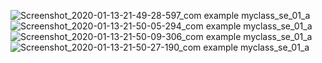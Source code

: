 ![Screenshot_2020-01-13-21-49-28-597_com example myclass_se_01_a](https://user-images.githubusercontent.com/44077159/72265891-d9a4e480-364f-11ea-87ab-e51bac83ecde.png)
![Screenshot_2020-01-13-21-50-05-294_com example myclass_se_01_a](https://user-images.githubusercontent.com/44077159/72265895-db6ea800-364f-11ea-910c-b8b57915a4b4.png)
![Screenshot_2020-01-13-21-50-09-306_com example myclass_se_01_a](https://user-images.githubusercontent.com/44077159/72265898-dd386b80-364f-11ea-9f77-6cb90e56bf4e.png)
![Screenshot_2020-01-13-21-50-27-190_com example myclass_se_01_a](https://user-images.githubusercontent.com/44077159/72265905-df9ac580-364f-11ea-9731-d2ad279d5384.png)

